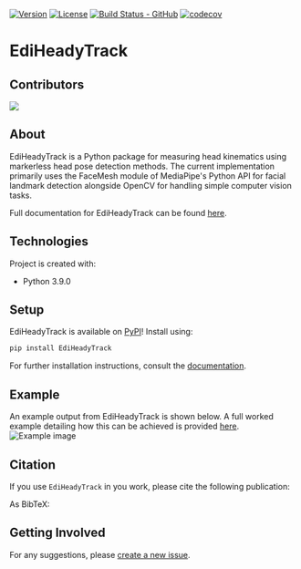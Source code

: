 [![Version](https://img.shields.io/pypi/v/EdiHeadyTrack)](https://pypi.org/project/EdiHeadyTrack/)
[![License](https://img.shields.io/github/license/isDynamics/EdiHeadyTrack)](https://github.com/isDynamics/EdiHeadyTrack/blob/master/LICENSE)
[![Build Status - GitHub](https://github.com/isDynamics/EdiHeadyTrack/workflows/pytesting/badge.svg)](https://github.com/isDynamics/EdiHeadyTrack/actions/workflows/pytesting.yml)
[![codecov](https://codecov.io/gh/isDynamics/EdiHeadyTrack/branch/master/graph/badge.svg?token=FOE3NBS07X)](https://codecov.io/gh/isDynamics/EdiHeadyTrack)
<!-- [![Documentation Status](https://readthedocs.org/projects/ediheadytrack/badge/?version=latest)](https://ediheadytrack.readthedocs.io/en/latest/?badge=latest) -->
# EdiHeadyTrack

## Contributors 

<a href="https://github.com/isDynamics/EdiHeadyTrack/graphs/contributors">
  <img src="https://contrib.rocks/image?repo=isDynamics/EdiHeadyTrack" />
</a>

<!-- Made with [contrib.rocks](https://contrib.rocks). -->

<!-- ## Table of contents
- [EdiHeadyTrack](#ediheadytrack)
  - [Table of contents](#table-of-contents)
  - [About](#about)
  - [Technologies](#technologies)
  - [Setup](#setup)
  - [Citation](#citation)
  - [To do](#to-do)
  - [Getting Involved](#getting-involved)
  - [Citations](#citations) -->

## About
EdiHeadyTrack is a Python package for measuring head kinematics using markerless head pose detection methods. The current implementation primarily uses the FaceMesh module of MediaPipe's Python API for facial landmark detection alongside OpenCV for handling simple computer vision tasks.

Full documentation for EdiHeadyTrack can be found [here](https://ediheadytrack.readthedocs.io).


## Technologies
Project is created with:
* Python 3.9.0
	
## Setup
EdiHeadyTrack is available on [PyPI](https://pypi.org/project/EdiHeadyTrack/)! Install using:
```bash
pip install EdiHeadyTrack
```
For further installation instructions, consult the [documentation](https://ediheadytrack.readthedocs.io/en/latest/installation.html).

## Example
An example output from EdiHeadyTrack is shown below. A full worked example detailing how this can be achieved is provided [here](https://ediheadytrack.readthedocs.io/en/latest/example.html). 
![Example image](https://raw.githubusercontent.com/isDynamics/EdiHeadyTrack/master/resources/comparison_readme.png)


<!-- ## Change log
See [CHANGELOG.md](https://github.com/isDynamics/EdiHeadyTrack/blob/master/CHANGELOG.md).


## Contributing
See [CONTRIBUTING.md](https://github.com/isDynamics/EdiHeadyTrack/blob/master/CONTRIBUTING.md). -->


## Citation
If you use `EdiHeadyTrack` in you work, please cite the following publication:

<!-- > S. Heldens, A. Sclocco, H. Dreuning, B. van Werkhoven, P. Hijma, J. Maassen & R.V. van Nieuwpoort (2022), "litstudy: A Python package for literature reviews", SoftwareX 20 -->


As BibTeX:

<!-- ```
@article{litstudy,
    title = {litstudy: A Python package for literature reviews},
    journal = {SoftwareX},
    volume = {20},
    pages = {101207},
    year = {2022},
    issn = {2352-7110},
    doi = {https://doi.org/10.1016/j.softx.2022.101207},
    url = {https://www.sciencedirect.com/science/article/pii/S235271102200125X},
    author = {S. Heldens and A. Sclocco and H. Dreuning and B. {van Werkhoven} and P. Hijma and J. Maassen and R. V. {van Nieuwpoort}},
}
``` -->

## Getting Involved
For any suggestions, please [create a new issue](https://github.com/isDynamics/EdiHeadyTrack/issues).

<!-- ## Citations -->
<!-- 1. Teixeira-Dias, F. (1995). *Numerical simulation of tensile and shear tests in plane strain and plane stress* (Doctoral dissertation)
2. Teixeira-Dias, F. and Menezes, L.F. (2001), *Numerical aspects of finite element simulations of residual stresses in metal matrix composites*. Int. J. Numer. Meth. Engng., 50: 629-644.


[1]: https://www.researchgate.net/publication/237021517_Numerical_simulation_of_tensile_and_shear_tests_in_plane_strain_and_plane_stress
[2]: https://doi.org/10.1002/1097-0207(20010130)50:3<629::AID-NME41>3.0.CO;2-7 -->


